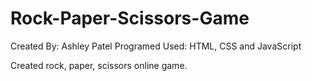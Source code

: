 # Rock-Paper-Scissors-Game
Created By: Ashley Patel
Programed Used: HTML, CSS and JavaScript

Created rock, paper, scissors online game.
